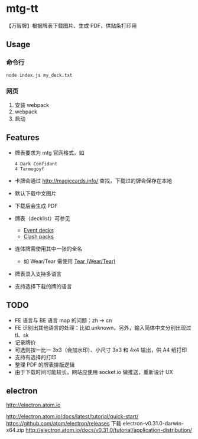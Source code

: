 # mtg-tt
【万智牌】根据牌表下载图片、生成 PDF，供贴条打印用

## Usage
### 命令行
```
node index.js my_deck.txt
```
### 网页
1. 安装 webpack
2. webpack
3. 启动

## Features
* 牌表要求为 mtg 官网格式，如

   ```
   4 Dark Confidant
   4 Tarmogoyf
   ```

* 卡牌会通过 http://magiccards.info/ 查找，下载过的牌会保存在本地
* 默认下载中文图片
* 下载后会生成 PDF
* 牌表（decklist）可参见
  * [Event decks](http://mtgsalvation.gamepedia.com/Event_deck)
  * [Clash packs](http://mtgsalvation.gamepedia.com/Clash_pack)
* 连体牌需使用其中一张的全名
  * 如 Wear/Tear 需使用 [Tear (Wear/Tear)](http://magiccards.info/dgm/en/135b.html)
* 牌表录入支持多语言
* 支持选择下载的牌的语言

## TODO
* FE 语言与 BE 语言 map 的问题：zh -> cn
* FE 识别出其他语言的处理：比如 unknown，另外，输入简体中文分别出现过 tl、sk
* 记录牌价
* 可选则按一比一 3x3（会加水印）、小尺寸 3x3 和 4x4 输出，供 A4 纸打印
* 支持有选择的打印
* 整理 PDF 的牌表排版逻辑
* 由于下载时间可能较长，网站应使用 socket.io 做推送，重新设计 UX

## electron

http://electron.atom.io

http://electron.atom.io/docs/latest/tutorial/quick-start/
https://github.com/atom/electron/releases 下载 electron-v0.31.0-darwin-x64.zip
http://electron.atom.io/docs/v0.31.0/tutorial/application-distribution/




